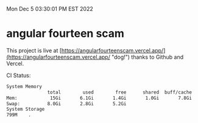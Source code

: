 Mon Dec  5 03:30:01 PM EST 2022

# angular fourteen scam


This project is live at [https://angularfourteenscam.vercel.app/](https://angularfourteenscam.vercel.app/ "dog!") thanks to Github and Vercel.

CI Status: 

```bash
System Memory
               total        used        free      shared  buff/cache   available
Mem:            15Gi       6.1Gi       1.4Gi       1.0Gi       7.8Gi       7.9Gi
Swap:          8.0Gi       2.8Gi       5.2Gi
System Storage
799M	.
```
